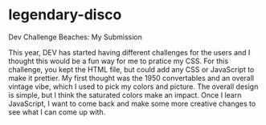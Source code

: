 # legendary-disco
Dev Challenge Beaches: My Submission 

This year, DEV has started having different challenges for the users and I thought this would be a fun way for me to pratice my CSS. For this challenge, you kept the HTML file, but could add any CSS or JavaScript to make it prettier. My first thought was the 1950 convertables and an overall vintage vibe, which I used to pick my colors and picture. The overall design is simple, but I think the saturated colors make an impact. Once I learn JavaScript, I want to come back and make some more creative changes to see what I can come up with.
